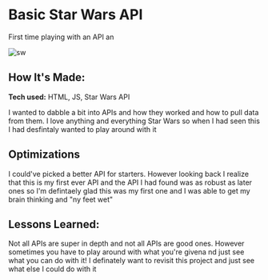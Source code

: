 # Basic Star Wars API
First time playing with an API an 
 
![sw](https://user-images.githubusercontent.com/101907963/172760569-ea9a84c4-9300-44ae-a7b5-e4d58addee7f.png)



<!-- **Link to project:** 

 -->

## How It's Made: 

**Tech used:** HTML, JS, Star Wars API

I wanted to dabble a bit into APIs and how they worked and how to pull data from them. I love anything and everything Star Wars so when I had seen this I had desfintaly wanted to play around with it

## Optimizations

I could've picked a better API for starters. However looking back I realize that this is my first ever API and the API I had found was as robust as later ones so I'm defintaely glad this was my first one and I was able to get my brain thinking and "ny feet wet"

## Lessons Learned:

Not all APIs are super in depth and not all APIs are good ones. However sometimes you have to play around with what you're givena nd just see what you can do with it! I definately want to revisit this project and just see what else I could do with it
